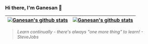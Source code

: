 ### Hi there, I'm Ganesan 👋

  
| <a href="https://github.com/ckganesan"><img align="center" src="https://github-readme-stats.vercel.app/api?username=ckganesan&show_icons=true&include_all_commits=true&hide_border=true" alt="Ganesan's github stats" /></a> | <a href="https://github.com/ckganesan"> <img align="center" src="https://github-readme-stats.vercel.app/api/top-langs/?username=ckganesan&layout=compact&hide_border=true" alt="Ganesan's github stats" /></a> |
| ------------- | ------------- |


<blockquote><i>Learn continually - there's always "one more thing" to learn! - SteveJobs</i></blockquote>



